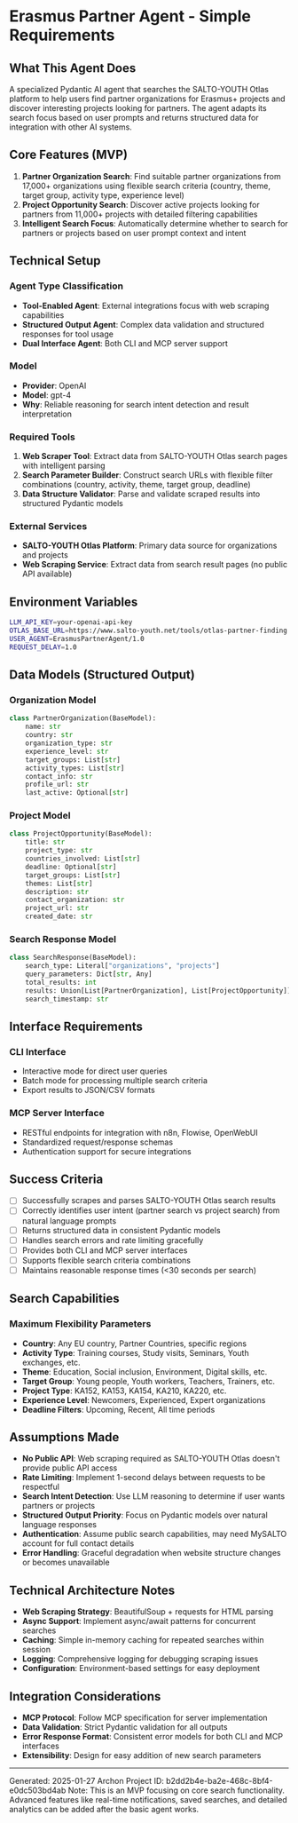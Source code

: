 # Erasmus Partner Agent - Simple Requirements

## What This Agent Does
A specialized Pydantic AI agent that searches the SALTO-YOUTH Otlas platform to help users find partner organizations for Erasmus+ projects and discover interesting projects looking for partners. The agent adapts its search focus based on user prompts and returns structured data for integration with other AI systems.

## Core Features (MVP)
1. **Partner Organization Search**: Find suitable partner organizations from 17,000+ organizations using flexible search criteria (country, theme, target group, activity type, experience level)
2. **Project Opportunity Search**: Discover active projects looking for partners from 11,000+ projects with detailed filtering capabilities
3. **Intelligent Search Focus**: Automatically determine whether to search for partners or projects based on user prompt context and intent

## Technical Setup

### Agent Type Classification
- **Tool-Enabled Agent**: External integrations focus with web scraping capabilities
- **Structured Output Agent**: Complex data validation and structured responses for tool usage
- **Dual Interface Agent**: Both CLI and MCP server support

### Model
- **Provider**: OpenAI
- **Model**: gpt-4
- **Why**: Reliable reasoning for search intent detection and result interpretation

### Required Tools
1. **Web Scraper Tool**: Extract data from SALTO-YOUTH Otlas search pages with intelligent parsing
2. **Search Parameter Builder**: Construct search URLs with flexible filter combinations (country, activity, theme, target group, deadline)
3. **Data Structure Validator**: Parse and validate scraped results into structured Pydantic models

### External Services
- **SALTO-YOUTH Otlas Platform**: Primary data source for organizations and projects
- **Web Scraping Service**: Extract data from search result pages (no public API available)

## Environment Variables
```bash
LLM_API_KEY=your-openai-api-key
OTLAS_BASE_URL=https://www.salto-youth.net/tools/otlas-partner-finding
USER_AGENT=ErasmusPartnerAgent/1.0
REQUEST_DELAY=1.0
```

## Data Models (Structured Output)

### Organization Model
```python
class PartnerOrganization(BaseModel):
    name: str
    country: str
    organization_type: str
    experience_level: str
    target_groups: List[str]
    activity_types: List[str]
    contact_info: str
    profile_url: str
    last_active: Optional[str]
```

### Project Model
```python
class ProjectOpportunity(BaseModel):
    title: str
    project_type: str
    countries_involved: List[str]
    deadline: Optional[str]
    target_groups: List[str]
    themes: List[str]
    description: str
    contact_organization: str
    project_url: str
    created_date: str
```

### Search Response Model
```python
class SearchResponse(BaseModel):
    search_type: Literal["organizations", "projects"]
    query_parameters: Dict[str, Any]
    total_results: int
    results: Union[List[PartnerOrganization], List[ProjectOpportunity]]
    search_timestamp: str
```

## Interface Requirements

### CLI Interface
- Interactive mode for direct user queries
- Batch mode for processing multiple search criteria
- Export results to JSON/CSV formats

### MCP Server Interface
- RESTful endpoints for integration with n8n, Flowise, OpenWebUI
- Standardized request/response schemas
- Authentication support for secure integrations

## Success Criteria
- [ ] Successfully scrapes and parses SALTO-YOUTH Otlas search results
- [ ] Correctly identifies user intent (partner search vs project search) from natural language prompts
- [ ] Returns structured data in consistent Pydantic models
- [ ] Handles search errors and rate limiting gracefully
- [ ] Provides both CLI and MCP server interfaces
- [ ] Supports flexible search criteria combinations
- [ ] Maintains reasonable response times (<30 seconds per search)

## Search Capabilities

### Maximum Flexibility Parameters
- **Country**: Any EU country, Partner Countries, specific regions
- **Activity Type**: Training courses, Study visits, Seminars, Youth exchanges, etc.
- **Theme**: Education, Social inclusion, Environment, Digital skills, etc.
- **Target Group**: Young people, Youth workers, Teachers, Trainers, etc.
- **Project Type**: KA152, KA153, KA154, KA210, KA220, etc.
- **Experience Level**: Newcomers, Experienced, Expert organizations
- **Deadline Filters**: Upcoming, Recent, All time periods

## Assumptions Made
- **No Public API**: Web scraping required as SALTO-YOUTH Otlas doesn't provide public API access
- **Rate Limiting**: Implement 1-second delays between requests to be respectful
- **Search Intent Detection**: Use LLM reasoning to determine if user wants partners or projects
- **Structured Output Priority**: Focus on Pydantic models over natural language responses
- **Authentication**: Assume public search capabilities, may need MySALTO account for full contact details
- **Error Handling**: Graceful degradation when website structure changes or becomes unavailable

## Technical Architecture Notes
- **Web Scraping Strategy**: BeautifulSoup + requests for HTML parsing
- **Async Support**: Implement async/await patterns for concurrent searches
- **Caching**: Simple in-memory caching for repeated searches within session
- **Logging**: Comprehensive logging for debugging scraping issues
- **Configuration**: Environment-based settings for easy deployment

## Integration Considerations
- **MCP Protocol**: Follow MCP specification for server implementation
- **Data Validation**: Strict Pydantic validation for all outputs
- **Error Response Format**: Consistent error models for both CLI and MCP interfaces
- **Extensibility**: Design for easy addition of new search parameters

---
Generated: 2025-01-27
Archon Project ID: b2dd2b4e-ba2e-468c-8bf4-e0dc503bd4ab
Note: This is an MVP focusing on core search functionality. Advanced features like real-time notifications, saved searches, and detailed analytics can be added after the basic agent works.